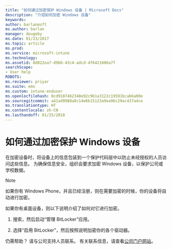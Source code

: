 ```yaml
---
title: "如何通过加密保护 Windows 设备 | Microsoft Docs"
description: "介绍如何加密 Windows 设备"
keywords: 
author: barlanmsft
ms.author: barlan
manager: dougeby
ms.date: 01/23/2017
ms.topic: article
ms.prod: 
ms.service: microsoft-intune
ms.technology: 
ms.assetid: 8d022ea7-d9b6-43c4-adcd-4f6421606a7f
searchScope:
- User help
ROBOTS: 
ms.reviewer: priyar
ms.suite: ems
ms.custom: intune-enduser
ms.openlocfilehash: 0cd9107462348e92c9b1a3122c19591bcab6a00e
ms.sourcegitcommit: a41ad9988a8c14e6b15123a9ea9bc29ac437a4ce
ms.translationtype: HT
ms.contentlocale: zh-CN
ms.lasthandoff: 01/25/2018
---
```

# <a name="how-to-protect-your-windows-device-using-encryption"></a>如何通过加密保护 Windows 设备

在加密设备时，将设备上的信息包装到一个保护代码层中以防止未经授权的人员访问这些信息。 为确保信息安全，组织会要求加密 Windows 设备，以保护公司或学校数据。

> [!Note]
> 如果你有 Windows Phone，并且已经注册，则在需要加密的时候，你的设备将自动进行加密。

如果你有桌面设备，则以下说明介绍了如何对它进行加密。

1.  搜索，然后启动“管理 BitLocker”应用。

2.  选择“启用 BitLocker”，然后按照说明加密你的各个驱动器。

仍需帮助？ 请与公司支持人员联系。 有关联系信息，请查看[公司门户网站](https://portal.manage.microsoft.com#HelpDeskDialog)。

